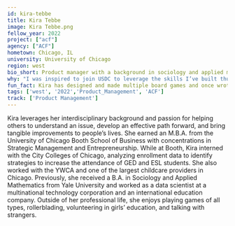 ```yaml
---
id: kira-tebbe
title: Kira Tebbe
image: Kira Tebbe.png
fellow_year: 2022
project: ["acf"]
agency: ["ACF"]
hometown: Chicago, IL
university: University of Chicago
region: west
bio_short: Product manager with a background in sociology and applied mathematics 
why: "I was inspired to join USDC to leverage the skills I’ve built thus far, meet inspiring peers, learn at a rapid pace, and work on meaningful projects that are of service to people across the country."
fun_fact: Kira has designed and made multiple board games and once wrote and hosted a virtual trivia game for over 800 people!
tags: ['west', '2022','Product_Management', 'ACF']
track: ['Product Management']
---
```


Kira leverages her interdisciplinary background and passion for helping others to understand an issue, develop an effective path forward, and bring tangible improvements to people’s lives. She earned an M.B.A. from the University of Chicago Booth School of Business with concentrations in Strategic Management and Entrepreneurship. While at Booth, Kira interned with the City Colleges of Chicago, analyzing enrollment data to identify strategies to increase the attendance of GED and ESL students. She also worked with the YWCA and one of the largest childcare providers in Chicago. Previously, she received a B.A. in Sociology and Applied Mathematics from Yale University and worked as a data scientist at a multinational technology corporation and an international education company. Outside of her professional life, she enjoys playing games of all types, rollerblading, volunteering in girls’ education, and talking with strangers. 
